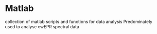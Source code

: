 # Matlab
collection of matlab scripts and functions for data analysis
Predominately used to analyse cwEPR spectral data
